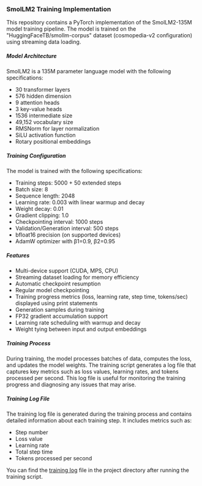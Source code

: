 ### SmolLM2 Training Implementation
This repository contains a PyTorch implementation of the SmolLM2-135M model training pipeline. The model is trained on the "HuggingFaceTB/smollm-corpus" dataset (cosmopedia-v2 configuration) using streaming data loading.

##### Model Architecture
SmolLM2 is a 135M parameter language model with the following specifications:
- 30 transformer layers
- 576 hidden dimension
- 9 attention heads
- 3 key-value heads
- 1536 intermediate size
- 49,152 vocabulary size
- RMSNorm for layer normalization
- SiLU activation function
- Rotary positional embeddings

##### Training Configuration
The model is trained with the following specifications:
- Training steps: 5000 + 50 extended steps
- Batch size: 8
- Sequence length: 2048
- Learning rate: 0.003 with linear warmup and decay
- Weight decay: 0.01
- Gradient clipping: 1.0
- Checkpointing interval: 1000 steps
- Validation/Generation interval: 500 steps
- bfloat16 precision (on supported devices)
- AdamW optimizer with β1=0.9, β2=0.95

##### Features
- Multi-device support (CUDA, MPS, CPU)
- Streaming dataset loading for memory efficiency
- Automatic checkpoint resumption
- Regular model checkpointing
- Training progress metrics (loss, learning rate, step time, tokens/sec) displayed using print statements
- Generation samples during training
- FP32 gradient accumulation support
- Learning rate scheduling with warmup and decay
- Weight tying between input and output embeddings

##### Training Process
During training, the model processes batches of data, computes the loss, and updates the model weights. The training script generates a log file that captures key metrics such as loss values, learning rates, and tokens processed per second. This log file is useful for monitoring the training progress and diagnosing any issues that may arise.

##### Training Log File
The training log file is generated during the training process and contains detailed information about each training step. It includes metrics such as:

- Step number
- Loss value
- Learning rate
- Total step time
- Tokens processed per second

You can find the [training log](https://github.com/Ezhirko/Creative-AI-apps/blob/main/TrainingSmolLM2135/training.log) file in the project directory after running the training script.

